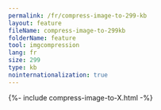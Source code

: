 ```yaml
---
permalink: /fr/compress-image-to-299-kb
layout: feature
fileName: compress-image-to-299kb
folderName: feature
tool: imgcompression
lang: fr
size: 299
type: kb
nointernationalization: true
---
```

{%- include compress-image-to-X.html -%}
      